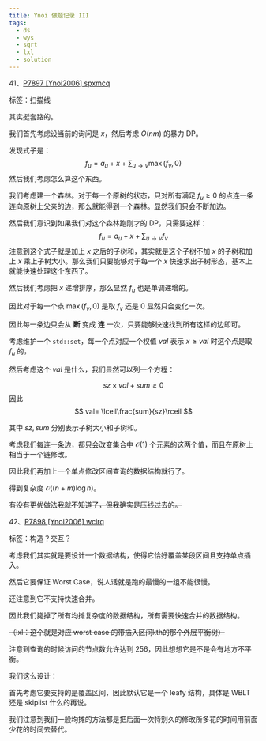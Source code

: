 ```yaml
---
title: Ynoi 做题记录 III
tags:
  - ds
  - wys
  - sqrt
  - lxl
  - solution
---
```


41、[P7897 [Ynoi2006] spxmcq](https://www.luogu.com.cn/problem/P7897)

标签：扫描线

其实挺套路的。

我们首先考虑设当前的询问是 $x$，然后考虑 $O(nm)$ 的暴力 DP。

发现式子是：
$$
f_u=a_u+x+\sum_{u\to v}\max(f_v, 0)
$$
然后我们考虑怎么算这个东西。

我们考虑建一个森林。对于每一个原树的状态，只对所有满足 $f_u \ge 0$ 的点连一条连向原树上父亲的边，那么就能得到一个森林。显然我们只会不断加边。

然后我们意识到如果我们对这个森林跑刚才的 DP，只需要这样：
$$
f_u=a_u+x+\sum_{u\to v} f_v
$$
注意到这个式子就是加上 $x$ 之后的子树和，其实就是这个子树不加 $x$ 的子树和加上 $x$ 乘上子树大小。那么我们只要能够对于每一个 $x$ 快速求出子树形态，基本上就能快速处理这个东西了。

然后我们考虑把 $x$ 递增排序，那么显然 $f_u$ 也是单调递增的。

因此对于每一个点 $\max(f_v, 0)$ 是取 $f_v$ 还是 $0$ 显然只会变化一次。

因此每一条边只会从 **断** 变成 **连** 一次，只要能够快速找到所有这样的边即可。

考虑维护一个 `std::set`，每一个点对应一个权值 $val$ 表示 $x\ge val$ 时这个点是取 $f_u$ 的，

然后考虑这个 $val$ 是什么，我们显然可以列一个方程：

$$
sz\times val+sum\ge0
$$
因此
$$
val= \lceil\frac{sum}{sz}\rceil
$$

其中 $sz, sum$ 分别表示子树大小和子树和。

考虑我们每连一条边，都只会改变集合中 $\mathcal{O}(1)$ 个元素的这两个值，而且在原树上相当于一个链修改。

因此我们再加上一个单点修改区间查询的数据结构就行了。

得到复杂度 $\mathcal{O}((n+m)\log n)$。

~~有没有更优做法我就不知道了，但我确实是压线过去的。~~

42、[P7898 [Ynoi2006] wcirq](https://www.luogu.com.cn/problem/P7898)

标签：构造？交互？

考虑我们其实就是要设计一个数据结构，使得它恰好覆盖某段区间且支持单点插入。

然后它要保证 Worst Case，说人话就是跑的最慢的一组不能很慢。

还注意到它不支持快速合并。

因此我们毙掉了所有均摊复杂度的数据结构，所有需要快速合并的数据结构。

~~（lxl：这个就是对应 worst case 的带插入区间kth的那个外层平衡树）~~

注意到查询的时候访问的节点数允许达到 $256$，因此想想它是不是会有地方不平衡。

我们这么设计：

首先考虑它要支持的是覆盖区间，因此默认它是一个 leafy 结构，具体是 WBLT 还是 skiplist 什么的再说。

我们注意到我们一般均摊的方法都是把后面一次特别久的修改所多花的时间用前面少花的时间去替代。

